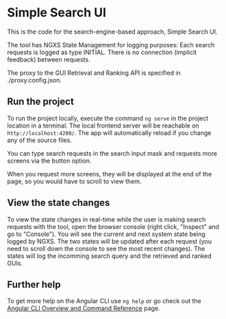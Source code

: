 # Simple Search UI

This is the code for the search-engine-based approach, Simple Search UI.

The tool has NGXS State Management for logging purposes: Each search requests is logged as type INITIAL. There is no connection (implicit feedback) between requests.

The proxy to the GUI Retrieval and Ranking API is specified in ./proxy.config.json.

## Run the project

To run the project locally, execute the command `ng serve` in the project location in a terminal. The local frontend server will be reachable on `http://localhost:4200/`. The app will automatically reload if you change any of the source files.

You can type search requests in the search input mask and requests more screens via the button option.

When you request more screens, they will be displayed at the end of the page, so you would have to scroll to view them.

## View the state changes

To view the state changes in real-time while the user is making search requests with the tool, open the browser console (right click, "Inspect" and go to "Console"). You will see the current and next system state being logged by NGXS. The two states will be updated after each request (you need to scroll down the console to see the most recent changes).
The states will log the incomming search query and the retrieved and ranked GUIs.

## Further help

To get more help on the Angular CLI use `ng help` or go check out the [Angular CLI Overview and Command Reference](https://angular.io/cli) page.
